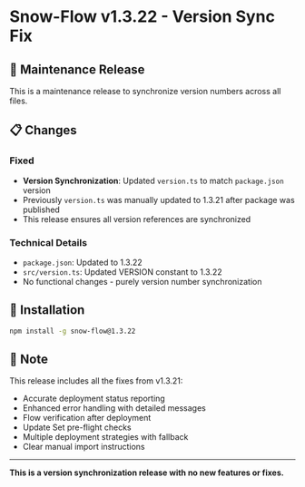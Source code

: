 # Snow-Flow v1.3.22 - Version Sync Fix

## 🔧 Maintenance Release

This is a maintenance release to synchronize version numbers across all files.

## 📋 Changes

### Fixed
- **Version Synchronization**: Updated `version.ts` to match `package.json` version
- Previously `version.ts` was manually updated to 1.3.21 after package was published
- This release ensures all version references are synchronized

### Technical Details
- `package.json`: Updated to 1.3.22
- `src/version.ts`: Updated VERSION constant to 1.3.22
- No functional changes - purely version number synchronization

## 🚀 Installation

```bash
npm install -g snow-flow@1.3.22
```

## 📝 Note

This release includes all the fixes from v1.3.21:
- Accurate deployment status reporting
- Enhanced error handling with detailed messages
- Flow verification after deployment
- Update Set pre-flight checks
- Multiple deployment strategies with fallback
- Clear manual import instructions

---

**This is a version synchronization release with no new features or fixes.**